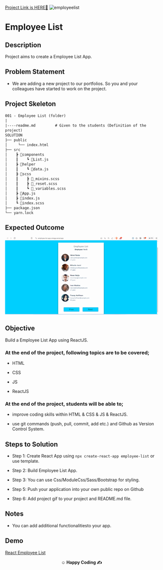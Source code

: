 [ Project Link is HERE🚀](https://employee-list-mathias.netlify.app/)
![employeelist](https://github.com/M-Burak-Yilmazer/employee_list_project/assets/101402476/5312f5e7-f9f8-4a96-a52d-2d1cbe25d139)

# Employee List

## Description

Project aims to create a Employee List App.

## Problem Statement

- We are adding a new project to our portfolios. So you and your colleagues have started to work on the project.


## Project Skeleton

```
001 - Employee List (folder)
|
|----readme.md         # Given to the students (Definition of the project)
SOLUTION
├── public
│     └── index.html
├── src
│    ┣ 📂components
│    ┃    ┗ 📜List.js
│    ┣ 📂helper
│    ┃    ┗ 📜data.js
│    ┣ 📂scss
│    ┃    ┣ 📜_mixins.scss
│    ┃    ┣ 📜_reset.scss
│    ┃    ┗ 📜_variables.scss
│    ┣ 📜App.js
│    ┣ 📜index.js
│    ┗ 📜index.scss
├── package.json
└── yarn.lock

```

## Expected Outcome

![employeelist](employee.gif)

## Objective

Build a Employee List App using ReactJS.

### At the end of the project, following topics are to be covered;

- HTML

- CSS

- JS

- ReactJS

### At the end of the project, students will be able to;

- improve coding skills within HTML & CSS & JS & ReactJS.

- use git commands (push, pull, commit, add etc.) and Github as Version Control System.

## Steps to Solution

- Step 1: Create React App using `npx create-react-app employee-list` or use template.

- Step 2: Build Employee List App.

- Step 3: You can use Css/ModuleCss/Sass/Bootstrap for styling.

- Step 5: Push your application into your own public repo on Github

- Step 6: Add project gif to your project and README.md file.

## Notes

- You can add additional functionalitiesto your app.

## Demo

  <a href="https://employee-list-app-omega.vercel.app/" target="_blank">React Employee List</a>

**<p align="center">&#9786; Happy Coding &#9997;</p>**
